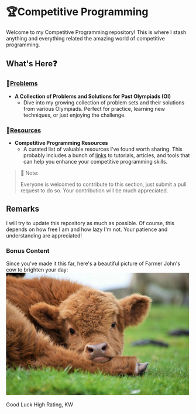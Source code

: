 # :trophy:Competitive Programming

Welcome to my Competitive Programming repository! This is where I stash anything and everything related the amazing world of competitive programming.

## What's Here:question:

### :bookmark_tabs:[<ins>Problems</ins>](./Problems/README.md/)

- **A Collection of Problems and Solutions for Past Olympiads (OI)**
  - Dive into my growing collection of problem sets and their solutions from various Olympiads. Perfect for practice, learning new techniques, or just enjoying the challenge.

### :file_folder:[<ins>Resources</ins>](./Resources/README.md/)

- **Competitive Programming Resources**
  - A curated list of valuable resources I've found worth sharing. This probably includes a bunch of [links](https://www.youtube.com/watch?v=BBJa32lCaaY) to tutorials, articles, and tools that can help you enhance your competitive programming skills.

> 📘 Note:
>
> Everyone is welcomed to contribute to this section, just submit a pull request to do so. Your contribution will be much appreciated.

## Remarks

I will try to update this repository as much as possible. Of course, this depends on how free I am and how lazy I'm not. Your patience and understanding are appreciated!

### Bonus Content

Since you've made it this far, here's a beautiful picture of Farmer John's cow to brighten your day:
![alt text](Bessie.png)

Good Luck High Rating,
KW
